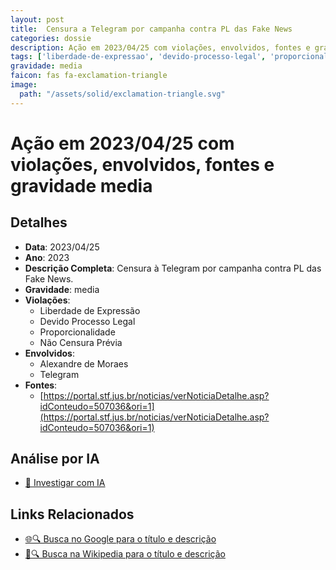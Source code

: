 ```yaml
---
layout: post
title:  Censura a Telegram por campanha contra PL das Fake News
categories: dossie
description: Ação em 2023/04/25 com violações, envolvidos, fontes e gravidade media
tags: ['liberdade-de-expressao', 'devido-processo-legal', 'proporcionalidade', 'censura', 'alexandre-de-moraes', 'telegram', 'gravidade-media']
gravidade: media
faicon: fas fa-exclamation-triangle
image:
  path: "/assets/solid/exclamation-triangle.svg"
---
```


# Ação em 2023/04/25 com violações, envolvidos, fontes e gravidade media

## Detalhes
- **Data**: 2023/04/25
- **Ano**: 2023
- **Descrição Completa**: Censura à Telegram por campanha contra PL das Fake News.
- **Gravidade**: media <i class="fas fa-exclamation-triangle fa-2x"></i>
- **Violações**:
  - Liberdade de Expressão
  - Devido Processo Legal
  - Proporcionalidade
  - Não Censura Prévia
- **Envolvidos**:
  - Alexandre de Moraes
  - Telegram
- **Fontes**:
  - [https://portal.stf.jus.br/noticias/verNoticiaDetalhe.asp?idConteudo=507036&ori=1](https://portal.stf.jus.br/noticias/verNoticiaDetalhe.asp?idConteudo=507036&ori=1)

## Análise por IA
- [🤖 Investigar com IA](https://www.perplexity.ai/search?q=%22Alexandre%20de%20Moraes%22%20Censura%20a%20Telegram%20por%20campanha%20contra%20PL%20das%20Fake%20News%20Censura%20%C3%A0%20Telegram%20por%20campanha%20contra%20PL%20das%20Fake%20News.%20Liberdade%20de%20Express%C3%A3o%20Devido%20Processo%20Legal%20Proporcionalidade%20N%C3%A3o%20Censura%20Pr%C3%A9via%202023%20gravidade%20media)

## Links Relacionados
- [🌐🔍 Busca no Google para o título e descrição](https://www.google.com/search?q=%22Alexandre%20de%20Moraes%22%20Censura%20a%20Telegram%20por%20campanha%20contra%20PL%20das%20Fake%20News%20Censura%20%C3%A0%20Telegram%20por%20campanha%20contra%20PL%20das%20Fake%20News.%20Liberdade%20de%20Express%C3%A3o%20Devido%20Processo%20Legal%20Proporcionalidade%20N%C3%A3o%20Censura%20Pr%C3%A9via%202023%20gravidade%20media)
- [📖🔍 Busca na Wikipedia para o título e descrição](https://pt.wikipedia.org/w/index.php?search=%22Alexandre%20de%20Moraes%22%20Censura%20a%20Telegram%20por%20campanha%20contra%20PL%20das%20Fake%20News%20Censura%20%C3%A0%20Telegram%20por%20campanha%20contra%20PL%20das%20Fake%20News.%20Liberdade%20de%20Express%C3%A3o%20Devido%20Processo%20Legal%20Proporcionalidade%20N%C3%A3o%20Censura%20Pr%C3%A9via%202023%20gravidade%20media)

